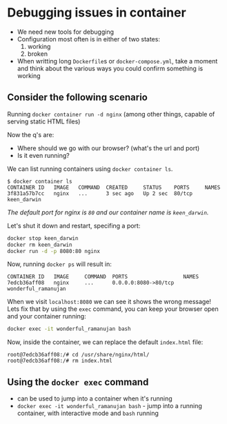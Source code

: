 # Debugging issues in container

- We need new tools for debugging
- Configuration most often is in either of two states: 
  1. working
  2. broken
- When writting long `Dockerfile`s or `docker-compose.yml`, take a moment and think about the various ways you could confirm something is working

## Consider the following scenario

Running `docker container run -d nginx` (among other things, capable of serving static HTML files)

Now the q's are:
  - Where should we go with our browser? (what's the url and port)
  - Is it even running?

We can list running containers using `docker container ls`.

```
$ docker container ls
CONTAINER ID   IMAGE   COMMAND  CREATED     STATUS    PORTS     NAMES
3f831a57b7cc   nginx   ...      3 sec ago   Up 2 sec  80/tcp    keen_darwin
```

*The default port for nginx is `80` and our container name is `keen_darwin`.*

Let's shut it down and restart, specifing a port:

```sh
docker stop keen_darwin
docker rm keen_darwin
docker run -d -p 8080:80 nginx
```

Now, running `docker ps` will result in:

```
CONTAINER ID   IMAGE     COMMAND  PORTS                  NAMES
7edcb36aff08   nginx     ...      0.0.0.0:8080->80/tcp   wonderful_ramanujan
```

When we visit `localhost:8080` we can see it shows the wrong message! Lets fix that by using the `exec` command, you can keep your browser open and your container running:

```sh
docker exec -it wonderful_ramanujan bash
```

Now, inside the container, we can replace the default `index.html` file:

```
root@7edcb36aff08:/# cd /usr/share/nginx/html/
root@7edcb36aff08:/# rm index.html
```

## Using the `docker exec` command

- can be used to jump into a container when it's running
- `docker exec -it wonderful_ramanujan bash` - jump into a running container, with interactive mode and `bash` running
